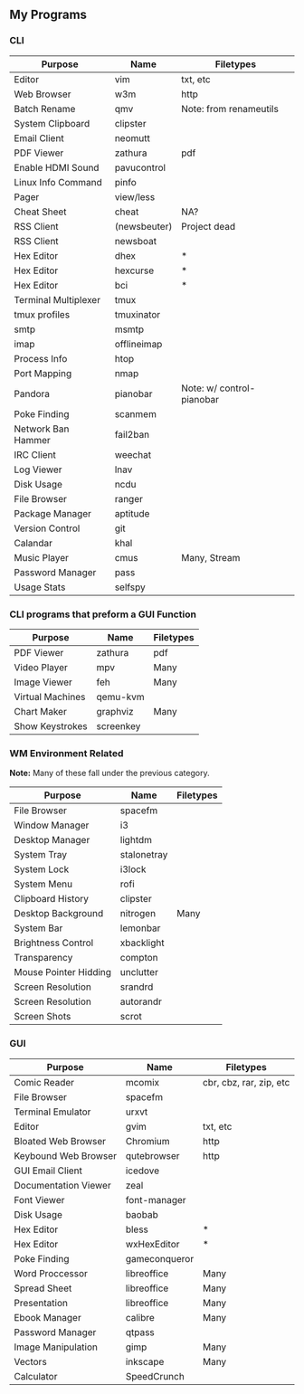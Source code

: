 <!--
##### My (demuredemeanor) attempt to list what programs I use
# vim: set expandtab ts=4 sw=4: ## Since this is markdown
# https://notabug.org/demure/dotfiles/
# legacy repo http://github.com/demure/dotfiles
-->

## My Programs ##
### CLI ###

| Purpose                | Name           | Filetypes                 |
| ---------------------- | -------------- | ------------------------- |
| Editor                 | vim            | txt, etc                  |
| Web Browser            | w3m            | http                      |
| Batch Rename           | qmv            | Note: from renameutils    |
| System Clipboard       | clipster       |                           |
| Email Client           | neomutt        |                           |
| PDF Viewer             | zathura        | pdf                       |
| Enable HDMI Sound      | pavucontrol    |                           |
| Linux Info Command     | pinfo          |                           |
| Pager                  | view/less      |                           |
| Cheat Sheet            | cheat          | NA?                       |
| RSS Client             | (newsbeuter)   | Project dead              |
| RSS Client             | newsboat       |                           |
| Hex Editor             | dhex           | *                         |
| Hex Editor             | hexcurse       | *                         |
| Hex Editor             | bci            | *                         |
| Terminal Multiplexer   | tmux           |                           |
| tmux profiles          | tmuxinator     |                           |
| smtp                   | msmtp          |                           |
| imap                   | offlineimap    |                           |
| Process Info           | htop           |                           |
| Port Mapping           | nmap           |                           |
| Pandora                | pianobar       | Note: w/ control-pianobar |
| Poke Finding           | scanmem        |                           |
| Network Ban Hammer     | fail2ban       |                           |
| IRC Client             | weechat        |                           |
| Log Viewer             | lnav           |                           |
| Disk Usage             | ncdu           |                           |
| File Browser           | ranger         |                           |
| Package Manager        | aptitude       |                           |
| Version Control        | git            |                           |
| Calandar               | khal           |                           |
| Music Player           | cmus           | Many, Stream              |
| Password Manager       | pass           |                           |
| Usage Stats            | selfspy        |                           |

### CLI programs that preform a GUI Function ###

| Purpose                | Name           | Filetypes                 |
| ---------------------- | -------------- | ------------------------- |
| PDF Viewer             | zathura        | pdf                       |
| Video Player           | mpv            | Many                      |
| Image Viewer           | feh            | Many                      |
| Virtual Machines       | qemu-kvm       |                           |
| Chart Maker            | graphviz       | Many                      |
| Show Keystrokes        | screenkey      |                           |

### WM Environment Related ###
**Note:** Many of these fall under the previous category.

| Purpose                | Name           | Filetypes                 |
| ---------------------- | -------------- | ------------------------- |
| File Browser           | spacefm        |                           |
| Window Manager         | i3             |                           |
| Desktop Manager        | lightdm        |                           |
| System Tray            | stalonetray    |                           |
| System Lock            | i3lock         |                           |
| System Menu            | rofi           |                           |
| Clipboard History      | clipster       |                           |
| Desktop Background     | nitrogen       | Many                      |
| System Bar             | lemonbar       |                           |
| Brightness Control     | xbacklight     |                           |
| Transparency           | compton        |                           |
| Mouse Pointer Hidding  | unclutter      |                           |
| Screen Resolution      | srandrd        |                           |
| Screen Resolution      | autorandr      |                           |
| Screen Shots           | scrot          |                           |

### GUI ###

| Purpose                | Name           | Filetypes                 |
| ---------------------- | -------------- | ------------------------- |
| Comic Reader           | mcomix         | cbr, cbz, rar, zip, etc   |
| File Browser           | spacefm        |                           |
| Terminal Emulator      | urxvt          |                           |
| Editor                 | gvim           | txt, etc                  |
| Bloated Web Browser    | Chromium       | http                      |
| Keybound Web Browser   | qutebrowser    | http                      |
| GUI Email Client       | icedove        |                           |
| Documentation Viewer   | zeal           |                           |
| Font Viewer            | font-manager   |                           |
| Disk Usage             | baobab         |                           |
| Hex Editor             | bless          | *                         |
| Hex Editor             | wxHexEditor    | *                         |
| Poke Finding           | gameconqueror  |                           |
| Word Proccessor        | libreoffice    | Many                      |
| Spread Sheet           | libreoffice    | Many                      |
| Presentation           | libreoffice    | Many                      |
| Ebook Manager          | calibre        | Many                      |
| Password Manager       | qtpass         |                           |
| Image Manipulation     | gimp           | Many                      |
| Vectors                | inkscape       | Many                      |
| Calculator             | SpeedCrunch    |                           |
